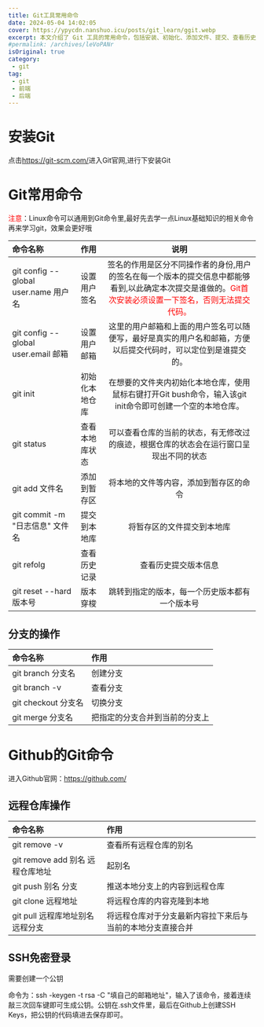 ```yaml
---
title: Git工具常用命令
date: 2024-05-04 14:02:05
cover: https://ypycdn.nanshuo.icu/posts/git_learn/ggit.webp
excerpt: 本文介绍了 Git 工具的常用命令，包括安装、初始化、添加文件、提交、查看历史记录、版本穿梭、分支操作、远程仓库操作和 SSH 免密登录等。
#permalink: /archives/leVoPANr
isOriginal: true
category:
 - git
tag: 
 - git
 - 前端
 - 后端
---
```




# 安装Git
点击<a href="https://git-scm.com/" target="_blank">https://git-scm.com/</a>进入Git官网,进行下安装Git

# Git常用命令

<font color="red">注意</font>：Linux命令可以通用到Git命令里,最好先去学一点Linux基础知识的相关命令再来学习git，效果会更好哦

| 命令名称                              | 作用           |                             说明                             |
 | :------------------------------------ | :------------- | :----------------------------------------------------------: |
| git config --global user.name 用户名 | 设置用户签名   | 签名的作用是区分不同操作者的身份,用户的签名在每一个版本的提交信息中都能够看到,以此确定本次提交是谁做的。<font color="red">Git首次安装必须设置一下签名，否则无法提交代码。</font> |
| git config --global user.email 邮箱   | 设置用户邮箱   | 这里的用户邮箱和上面的用户签名可以随便写，最好是真实的用户名和邮箱，方便以后提交代码时，可以定位到是谁提交的。 |
| git init                              | 初始化本地仓库 | 在想要的文件夹内初始化本地仓库，使用鼠标右键打开Git bush命令，输入该git init命令即可创建一个空的本地仓库。 |
| git status                            | 查看本地库状态 | 可以查看仓库的当前的状态，有无修改过的痕迹，根据仓库的状态会在运行窗口呈现出不同的状态 |
| git add 文件名                        | 添加到暂存区   |            将本地的文件等内容，添加到暂存区的命令            |
| git commit -m "日志信息" 文件名       | 提交到本地库   |                  将暂存区的文件提交到本地库                  |
| git refolg                            | 查看历史记录   |                     查看历史提交版本信息                     |
| git reset --hard 版本号               | 版本穿梭       |        跳转到指定的版本，每一个历史版本都有一个版本号        |

## 分支的操作

| 命令名称            | 作用                           |
| :------------------ | :----------------------------- |
| git branch 分支名   | 创建分支                       |
| git branch -v       | 查看分支                       |
| git checkout 分支名 | 切换分支                       |
| git merge 分支名    | 把指定的分支合并到当前的分支上 |

# Github的Git命令

进入Github官网：<a href="https://github.com/" target="_blank">https://github.com/</a>

## 远程仓库操作

| 命令名称                         | 作用                                                       |
| :------------------------------- | :--------------------------------------------------------- |
| git remove -v                    | 查看所有远程仓库的别名                                     |
| git remove add 别名 远程仓库地址 | 起别名                                                     |
| git push 别名 分支               | 推送本地分支上的内容到远程仓库                             |
| git clone 远程地址               | 将远程仓库的内容克隆到本地                                 |
| git pull 远程库地址别名 远程分支 | 将远程仓库对于分支最新内容拉下来后与当前的本地分支直接合并 |

## SSH免密登录

需要创建一个公钥

命令为：ssh -keygen -t rsa -C "填自己的邮箱地址"，输入了该命令，接着连续敲三次回车键即可生成公钥。公钥在.ssh文件里，最后在Github上创建SSH Keys，把公钥的代码填进去保存即可。